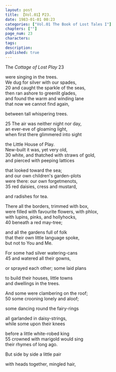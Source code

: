 ```yaml
---
layout: post
title: 【Vol.01】P23.
date: 1983-01-01 00:23
categories: ["Vol.01 The Book of Lost Tales I"]
chapters: [""]
page_num: 23
characters: 
tags: 
description: 
published: true
---
```


<p style="text-indent: 0;">
The <I>Cottage of Lost Play </I>23
</p>

were singing in the trees.<BR>We dug for silver with our spades,<BR>20      and caught the sparkle of the seas,<BR>then ran ashore to greenlit glades,<BR>and found the warm and winding lane<BR>that now we cannot find again,

between tall whispering trees.

25       The air was neither night nor day,<BR>an ever-eve of gloaming light,<BR>when first there glimmered into sight

the Little House of Play.<BR>New-built it was, yet very old,<BR>30       white, and thatched with straws of gold,<BR>and pierced with peeping lattices

that looked toward the sea;<BR>and our own children's garden-plots<BR>were there: our own forgetmenots,<BR>35       red daisies, cress and mustard,

and radishes for tea.

There all the borders, trimmed with box,<BR>were filled with favourite flowers, with phlox,<BR>with lupins, pinks, and hollyhocks,<BR>40         beneath a red may-tree;

and all the gardens full of folk<BR>that their own little language spoke,<BR>but not to You and Me.

For some had silver watering-cans<BR>45         and watered all their gowns,

or sprayed each other; some laid plans

to build their houses, little towns<BR>and dwellings in the trees.

And some were clambering on the roof;<BR>50       some crooning lonely and aloof;

some dancing round the fairy-rings

all garlanded in daisy-strings,<BR>while some upon their knees

before a little white-robed king<BR>55       crowned with marigold would sing<BR>their rhymes of long ago.

But side by side a little pair

with heads together, mingled hair,

